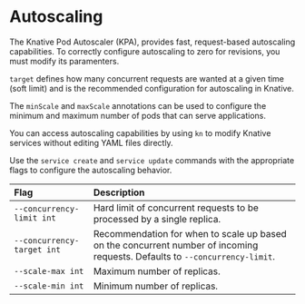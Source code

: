 # Autoscaling

The Knative Pod Autoscaler (KPA), provides fast, request-based autoscaling
capabilities. To correctly configure autoscaling to zero for revisions, you must
modify its paramenters.

`target` defines how many concurrent requests are wanted at a given time (soft
limit) and is the recommended configuration for autoscaling in Knative.

The `minScale` and `maxScale` annotations can be used to configure the minimum
and maximum number of pods that can serve applications.

You can access autoscaling capabilities by using `kn` to modify Knative services
without editing YAML files directly.

Use the `service create` and `service update` commands with the appropriate
flags to configure the autoscaling behavior.

| Flag                       | Description                                                                                                                 |
| :------------------------- | :-------------------------------------------------------------------------------------------------------------------------- |
| `--concurrency-limit int`  | Hard limit of concurrent requests to be processed by a single replica.                                                      |
| `--concurrency-target int` | Recommendation for when to scale up based on the concurrent number of incoming requests. Defaults to `--concurrency-limit`. |
| `--scale-max int`          | Maximum number of replicas.                                                                                                 |
| `--scale-min int`          | Minimum number of replicas.                                                                                                 |
